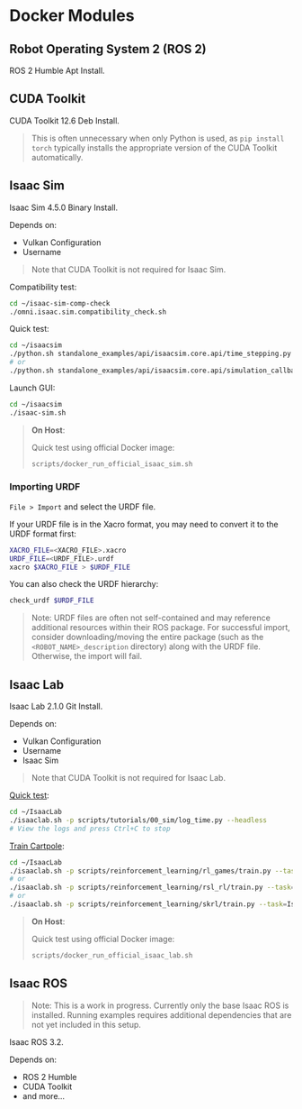# Docker Modules

## Robot Operating System 2 (ROS 2)

ROS 2 Humble Apt Install.

## CUDA Toolkit

CUDA Toolkit 12.6 Deb Install.

> This is often unnecessary when only Python is used, as `pip install torch` typically installs the appropriate version of the CUDA Toolkit automatically.

## Isaac Sim

Isaac Sim 4.5.0 Binary Install.

Depends on:

- Vulkan Configuration
- Username

> Note that CUDA Toolkit is not required for Isaac Sim.

Compatibility test:

```sh
cd ~/isaac-sim-comp-check
./omni.isaac.sim.compatibility_check.sh
```

Quick test:

```sh
cd ~/isaacsim
./python.sh standalone_examples/api/isaacsim.core.api/time_stepping.py
# or
./python.sh standalone_examples/api/isaacsim.core.api/simulation_callbacks.py
```

Launch GUI:

```sh
cd ~/isaacsim
./isaac-sim.sh
```

> **On Host**:
> 
> Quick test using official Docker image:
> 
> ```sh
> scripts/docker_run_official_isaac_sim.sh
> ```

### Importing URDF

`File > Import` and select the URDF file.

If your URDF file is in the Xacro format, you may need to convert it to the URDF format first:

```sh
XACRO_FILE=<XACRO_FILE>.xacro
URDF_FILE=<URDF_FILE>.urdf
xacro $XACRO_FILE > $URDF_FILE
```

You can also check the URDF hierarchy:

```sh
check_urdf $URDF_FILE
```

> Note: URDF files are often not self-contained and may reference additional resources within their ROS package. For successful import, consider downloading/moving the entire package (such as the `<ROBOT_NAME>_description` directory) along with the URDF file. Otherwise, the import will fail.

## Isaac Lab

Isaac Lab 2.1.0 Git Install.

Depends on:

- Vulkan Configuration
- Username
- Isaac Sim

> Note that CUDA Toolkit is not required for Isaac Lab.

[Quick test](https://isaac-sim.github.io/IsaacLab/main/source/deployment/docker.html#running-pre-built-isaac-lab-container):

```sh
cd ~/IsaacLab
./isaaclab.sh -p scripts/tutorials/00_sim/log_time.py --headless
# View the logs and press Ctrl+C to stop
```

[Train Cartpole](https://isaac-sim.github.io/IsaacLab/main/source/overview/reinforcement-learning/rl_existing_scripts.html):

```sh
cd ~/IsaacLab
./isaaclab.sh -p scripts/reinforcement_learning/rl_games/train.py --task=Isaac-Cartpole-v0 --headless
# or
./isaaclab.sh -p scripts/reinforcement_learning/rsl_rl/train.py --task=Isaac-Cartpole-v0 --headless
# or
./isaaclab.sh -p scripts/reinforcement_learning/skrl/train.py --task=Isaac-Cartpole-v0 --headless
```

> **On Host**:
> 
> Quick test using official Docker image:
> 
> ```sh
> scripts/docker_run_official_isaac_lab.sh
> ```

## Isaac ROS

> Note: This is a work in progress. Currently only the base Isaac ROS is installed. Running examples requires additional dependencies that are not yet included in this setup.

Isaac ROS 3.2.

Depends on:

- ROS 2 Humble
- CUDA Toolkit
- and more...
